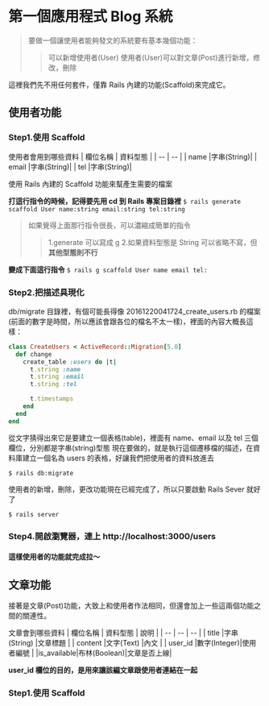 # 第一個應用程式 Blog 系統
>要做一個讓使用者能夠發文的系統要有基本幾個功能：
>>可以新增使用者(User)
>>使用者(User)可以對文章(Post)進行新增，修改，刪除

這裡我們先不用任何套件，僅靠 Rails 內建的功能(Scaffold)來完成它。

## 使用者功能
### Step1.使用 Scaffold
使用者會用到哪些資料
| 欄位名稱 | 資料型態 |
|   --   |   --    |
| name   |字串(String)|
|  email |字串(String)|
|  tel   |字串(String)|

 使用 Rails 內建的 Scaffold 功能來幫產生需要的檔案

**打這行指令的時候，記得要先用 cd 到 Rails 專案目錄裡**
`$ rails generate scaffold User name:string email:string tel:string`
>如果覺得上面那行指令很長，可以濃縮成簡單的指令
>>1.generate 可以寫成 g
>>2.如果資料型態是 String 可以省略不寫，但**其他型態則不行**

**變成下面這行指令**
`$ rails g scaffold User name email tel:`

### Step2.把描述具現化
db/migrate 目錄裡，有個可能長得像 20161220041724_create_users.rb 的檔案(前面的數字是時間，所以應該會跟各位的檔名不太一樣)，裡面的內容大概長這樣：
```ruby
class CreateUsers < ActiveRecord::Migration[5.0]
  def change
    create_table :users do |t|
      t.string :name
      t.string :email
      t.string :tel

      t.timestamps
    end
  end
end
```
從文字猜得出來它是要建立一個表格(table)，裡面有 name、email 以及 tel 三個欄位，分別都是字串(string)型態
現在要做的，就是執行這個遷移檔的描述，在資料庫建立一個名為 users 的表格，好讓我們把使用者的資料放進去

`$ rails db:migrate`

使用者的新增，刪除，更改功能現在已經完成了，所以只要啟動 Rails Sever 就好了

`$ rails server`

### Step4.開啟瀏覽器，連上 http://localhost:3000/users
#### 這樣使用者的功能就完成拉～

## 文章功能
接著是文章(Post)功能，大致上和使用者作法相同，但還會加上一些這兩個功能之間的關連性。

文章會到哪些資料
| 欄位名稱     | 資料型態    | 說明      |
|   --       |   --       | --       |
| title      |字串(String) |文章標題   |
|  content   |文字(Text)   |內文      |
|  user_id   |數字(Integer)|使用者編號 |
|is_available|布林(Boolean)|文章是否上線|

**user_id 欄位的目的，是用來讓該編文章跟使用者連結在一起**

### Step1.使用 Scaffold
